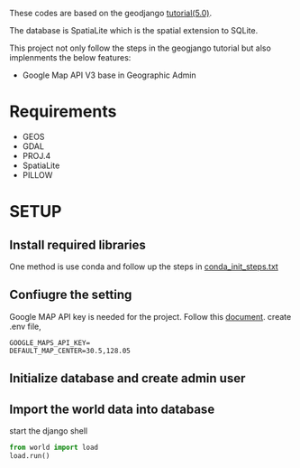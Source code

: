 These codes are based on the geodjango [tutorial(5.0)](https://docs.djangoproject.com/en/5.0/ref/contrib/gis/tutorial/). 

The database is SpatiaLite which is the spatial extension to SQLite.

This project not only follow the steps in the geogjango tutorial but also implenments the below features:
* Google Map API V3 base in Geographic Admin

Requirements
============
* GEOS
* GDAL
* PROJ.4
* SpatiaLite
* PILLOW                                                                                                                    

SETUP
=====

Install required libraries 
---------------------
One method is use conda and follow up the steps in [conda_init_steps.txt](conda_init_steps.txt)

Confiugre the setting
---------------------
Google MAP API key is needed for the project. Follow this [document](https://developers.google.com/maps/documentation/javascript/tutorial#api_key).
create .env file,
```env
GOOGLE_MAPS_API_KEY=
DEFAULT_MAP_CENTER=30.5,128.05
```

Initialize database and create admin user
---------------------


Import the world data into database
-----------------------------------
start the django shell
```python
from world import load
load.run()
```

